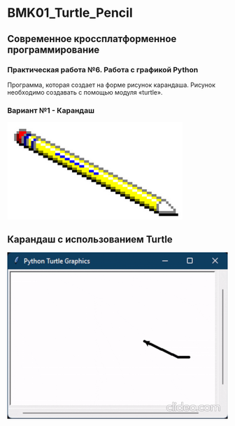 # BMK01_Turtle_Pencil

## Современное кроссплатформенное программирование

### Практическая работа №6. Работа с графикой Python

Программа, которая создает на форме рисунок карандаша. Рисунок необходимо создавать с помощью модуля «turtle».

### Вариант №1 - Карандаш

![pencil](pencil.png)

## Карандаш с использованием Turtle

![turtle_pencil](turtle_pencil.gif)